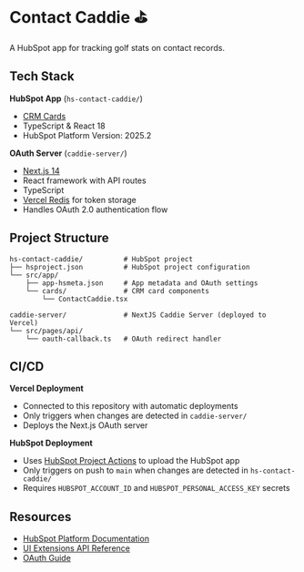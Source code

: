 # Contact Caddie ⛳️

A HubSpot app for tracking golf stats on contact records.

## Tech Stack

**HubSpot App** (`hs-contact-caddie/`)
- [CRM Cards](https://developers.hubspot.com/docs/apps/developer-platform/add-features/ui-extensibility/app-cards/overview)
- TypeScript & React 18
- HubSpot Platform Version: 2025.2

**OAuth Server** (`caddie-server/`)
- [Next.js 14](https://nextjs.org/)
- React framework with API routes
- TypeScript
- [Vercel Redis](https://vercel.com/docs/storage/vercel-kv) for token storage
- Handles OAuth 2.0 authentication flow


## Project Structure

```
hs-contact-caddie/          # HubSpot project
├── hsproject.json          # HubSpot project configuration
└── src/app/
    ├── app-hsmeta.json     # App metadata and OAuth settings
    └── cards/              # CRM card components
        └── ContactCaddie.tsx

caddie-server/              # NextJS Caddie Server (deployed to Vercel)
└── src/pages/api/
    └── oauth-callback.ts   # OAuth redirect handler
```

## CI/CD

**Vercel Deployment**
- Connected to this repository with automatic deployments
- Only triggers when changes are detected in `caddie-server/`
- Deploys the Next.js OAuth server

**HubSpot Deployment**
- Uses [HubSpot Project Actions](https://github.com/HubSpot/hubspot-project-actions) to upload the HubSpot app
- Only triggers on push to `main` when changes are detected in `hs-contact-caddie/`
- Requires `HUBSPOT_ACCOUNT_ID` and `HUBSPOT_PERSONAL_ACCESS_KEY` secrets

## Resources

- [HubSpot Platform Documentation](https://developers.hubspot.com/docs/apps/developer-platform/build-apps/overview)
- [UI Extensions API Reference](https://developers.hubspot.com/docs/apps/developer-platform/add-features/ui-extensibility/ui-extensions-sdk)
- [OAuth Guide](https://developers.hubspot.com/docs/apps/developer-platform/build-apps/authentication/oauth/oauth-quickstart-guide)
